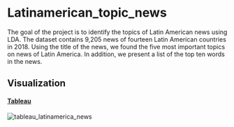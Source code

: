 # Latinamerican_topic_news
 The goal of the project is to identify the topics of Latin American news using LDA. The dataset contains 9,205 news of fourteen Latin American countries in 2018. Using the title of the news, we found the five most important topics on news of Latin America. In addition, we present a list of the top ten words in the news.
## Visualization
#### [Tableau](https://public.tableau.com/profile/denisse.orozco#!/vizhome/Topics_News_Latinamerica/DashboardTopicNews)
![tableau_latinamerica_news](https://user-images.githubusercontent.com/48063061/115850806-db7d5c00-a3eb-11eb-8c80-8821fa77e805.jpg)
